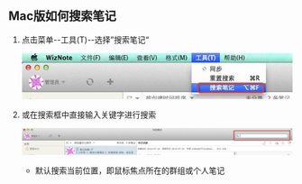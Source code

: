 ## Mac版如何搜索笔记
1. 点击菜单--工具(T)--选择”搜索笔记“

    ![搜索笔记](img/search-menu.png)

1. 或在搜索框中直接输入关键字进行搜索

    ![关键字](img/search-key.png)

    * 默认搜索当前位置，即鼠标焦点所在的群组或个人笔记
